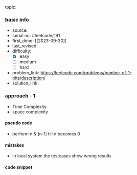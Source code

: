 topic:

### basic info
- source: 
- serial no: #leetcode/191 
- first_done: [[2023-09-30]]
- last_revised:
- difficulty:
	- [x] easy
	- [ ] medium
	- [ ] hard
- problem_link: https://leetcode.com/problems/number-of-1-bits/description/
- solution_link:

### approach - 1
- Time Complexity
- space complexity

#### pseudo code
- perform n & (n-1) till n becomes 0
#### mistakes
- in local system the testcases show wrong results
#### code snippet
```python

```